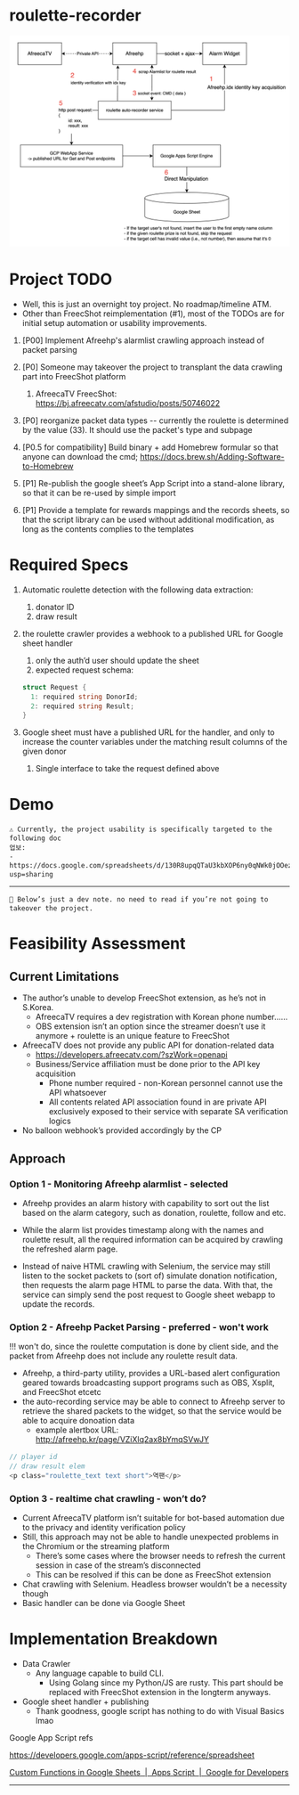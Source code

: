 # roulette-recorder

![flowchart](image.png)

# Project TODO
- Well, this is just an overnight toy project. No roadmap/timeline ATM.
- Other than FreecShot reimplementation (#1), most of the TODOs are for initial setup automation or usability improvements.

1. [P00] Implement Afreehp's alarmlist crawling approach instead of packet parsing
2. [P0] Someone may takeover the project to transplant the data crawling part into FreecShot platform
    1. AfreecaTV FreecShot: https://bj.afreecatv.com/afstudio/posts/50746022
3. [P0] reorganize packet data types -- currently the roulette is determined by the value (33). It should use the packet's type and subpage

4. [P0.5 for compatibility] Build binary + add Homebrew formular so that anyone can download the cmd; https://docs.brew.sh/Adding-Software-to-Homebrew

5. [P1] Re-publish the google sheet’s App Script into a stand-alone library, so that it can be re-used by simple import
6. [P1] Provide a template for rewards mappings and the records sheets, so that the script library can be used without additional modification, as long as the contents complies to the templates
    



# Required Specs
1. Automatic roulette detection with the following data extraction:
    1. donator ID
    2. draw result
2. the roulette crawler provides a webhook to a published URL for Google sheet handler
    1. only the auth’d user should update the sheet
    2. expected request schema:
    
    ```go
    struct Request {
      1: required string DonorId;
      2: required string Result;
    }
    ```
    
3. Google sheet must have a published URL for the handler, and only to increase the counter variables under the matching result columns of the given donor
    1. Single interface to take the request defined above

# Demo
```
⚠️ Currently, the project usability is specifically targeted to the following doc
업보:
- https://docs.google.com/spreadsheets/d/130R8upqQTaU3kbXOP6ny0qNWk0jOOezZfpw0Liy2sGg/edit?usp=sharing
```    

---
```
🚧 Below’s just a dev note. no need to read if you’re not going to takeover the project.
```

# **Feasibility Assessment**

## Current Limitations

- The author’s unable to develop FreecShot extension, as he’s not in S.Korea.
    - AfreecaTV requires a dev registration with Korean phone number……
    - OBS extension isn’t an option since the streamer doesn’t use it anymore + roulette is an unique feature to FreecShot
- AfreecaTV does not provide any public API for donation-related data
    - https://developers.afreecatv.com/?szWork=openapi
    - Business/Service affiliation must be done prior to the API key acquisition
        - Phone number required - non-Korean personnel cannot use the API whatsoever
        - All contents related API association found in  are private API exclusively exposed to their service with separate SA verification logics
- No balloon webhook’s provided accordingly by the CP

## Approach

### Option 1 - Monitoring Afreehp alarmlist - selected
- Afreehp provides an alarm history with capability to sort out the list based on the alarm category, such as donation, roulette, follow and etc.
- While the alarm list provides timestamp along with the names and roulette result, all the required information can be acquired by crawling the refreshed alarm page.

- Instead of naive HTML crawling with Selenium, the service may still listen to the socket packets to (sort of) simulate donation notification, then requests the alarm page HTML to parse the data. With that, the service can simply send the post request to Google sheet webapp to update the records.

### Option 2 - Afreehp Packet Parsing - preferred - won't work

!!! won't do, since the roulette computation is done by client side, and the packet from Afreehp does not include any roulette result data.

- Afreehp, a third-party utility, provides a URL-based alert configuration geared towards broadcasting support programs such as OBS, Xsplit, and FreecShot etcetc
- the auto-recording service may be able to connect to Afreehp server to retrieve the shared packets to the widget, so that the service would be able to acquire donoation data
    - example alertbox URL: http://afreehp.kr/page/VZiXlq2ax8bYmqSVwJY

```go
// player id
// draw result elem
<p class="roulette_text text short">역팬</p>

```

### Option 3 - realtime chat crawling - won’t do?

- Current AfreecaTV platform isn’t suitable for bot-based automation due to the privacy and identity verification policy
- Still, this approach may not be able to handle unexpected problems in the Chromium or the streaming platform
    - There’s some cases where the browser needs to refresh the current session in case of the stream’s disconnected
    - This can be resolved if this can be done as FreecShot extension
- Chat crawling with Selenium. Headless browser wouldn’t be a necessity though
- Basic handler can be done via Google Sheet

# Implementation Breakdown

- Data Crawler
    - Any language capable to build CLI.
        - Using Golang since my Python/JS are rusty. This part should be replaced with FreecShot extension in the longterm anyways.
- Google sheet handler + publishing
    - Thank goodness, google script has nothing to do with Visual Basics lmao

Google App Script refs

https://developers.google.com/apps-script/reference/spreadsheet

[Custom Functions in Google Sheets  |  Apps Script  |  Google for Developers](https://developers.google.com/apps-script/guides/sheets/functions)

---